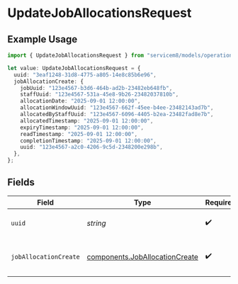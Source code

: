 # UpdateJobAllocationsRequest

## Example Usage

```typescript
import { UpdateJobAllocationsRequest } from "servicem8/models/operations";

let value: UpdateJobAllocationsRequest = {
  uuid: "3eaf1248-31d8-4775-a805-14e8c85b6e96",
  jobAllocationCreate: {
    jobUuid: "123e4567-b3d6-464b-ad2b-23482eb648fb",
    staffUuid: "123e4567-531a-45e8-9b26-23482037810b",
    allocationDate: "2025-09-01 12:00:00",
    allocationWindowUuid: "123e4567-662f-45ee-b4ee-23482143ad7b",
    allocatedByStaffUuid: "123e4567-6096-4405-b2ea-23482fad8e7b",
    allocatedTimestamp: "2025-09-01 12:00:00",
    expiryTimestamp: "2025-09-01 12:00:00",
    readTimestamp: "2025-09-01 12:00:00",
    completionTimestamp: "2025-09-01 12:00:00",
    uuid: "123e4567-a2c0-4206-9c5d-2348200e298b",
  },
};
```

## Fields

| Field                                                                            | Type                                                                             | Required                                                                         | Description                                                                      |
| -------------------------------------------------------------------------------- | -------------------------------------------------------------------------------- | -------------------------------------------------------------------------------- | -------------------------------------------------------------------------------- |
| `uuid`                                                                           | *string*                                                                         | :heavy_check_mark:                                                               | UUID of the Job Allocation                                                       |
| `jobAllocationCreate`                                                            | [components.JobAllocationCreate](../../models/components/joballocationcreate.md) | :heavy_check_mark:                                                               | Job Allocation fields to update                                                  |